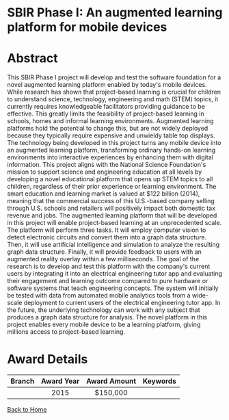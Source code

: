 
SBIR Phase I: An augmented learning platform for mobile devices
===============================================================

# Abstract


This SBIR Phase I project will develop and test the software foundation for a novel augmented learning platform enabled by today's mobile devices. While research has shown that project-based learning is crucial for children to understand science, technology, engineering and math (STEM) topics, it currently requires knowledgeable facilitators providing guidance to be effective. This greatly limits the feasibility of project-based learning in schools, homes and informal learning environments. Augmented learning platforms hold the potential to change this, but are not widely deployed because they typically require expensive and unwieldy table top displays. The technology being developed in this project turns any mobile device into an augmented learning platform, transforming ordinary hands-on learning environments into interactive experiences by enhancing them with digital information. This project aligns with the National Science Foundation's mission to support science and engineering education at all levels by developing a novel educational platform that opens up STEM topics to all children, regardless of their prior experience or learning environment. The smart education and learning market is valued at $122 billion (2014), meaning that the commercial success of this U.S.-based company selling through U.S. schools and retailers will positively impact both domestic tax revenue and jobs. The augmented learning platform that will be developed in this project will enable project-based learning at an unprecedented scale. The platform will perform three tasks. It will employ computer vision to detect electronic circuits and convert them into a graph data structure. Then, it will use artificial intelligence and simulation to analyze the resulting graph data structure. Finally, it will provide feedback to users with an augmented reality overlay within a few milliseconds. The goal of the research is to develop and test this platform with the company's current users by integrating it into an electrical engineering tutor app and evaluating their engagement and learning outcome compared to pure hardware or software systems that teach engineering concepts. The system will initially be tested with data from automated mobile analytics tools from a wide-scale deployment to current users of the electrical engineering tutor app. In the future, the underlying technology can work with any subject that produces a graph data structure for analysis. The novel platform in this project enables every mobile device to be a learning platform, giving millions access to project-based learning.  

# Award Details

|Branch|Award Year|Award Amount|Keywords|
| :---: | :---: | :---: | :---: |
||2015|$150,000||
  
  


[Back to Home](https://github.com/chrischow/dod_sbir_awards/JT/#196)